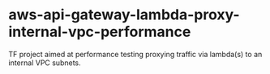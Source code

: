 # aws-api-gateway-lambda-proxy-internal-vpc-performance
TF project aimed at performance testing proxying traffic via lambda(s) to an internal VPC subnets.
